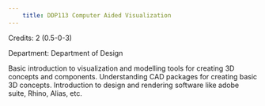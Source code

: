 ```yaml
---
    title: DDP113 Computer Aided Visualization
---
```

Credits: 2 (0.5-0-3)

Department: Department of Design

Basic introduction to visualization and modelling tools for creating 3D concepts and components. Understanding CAD packages for creating basic 3D concepts. Introduction to design and rendering software like adobe suite, Rhino, Alias, etc.